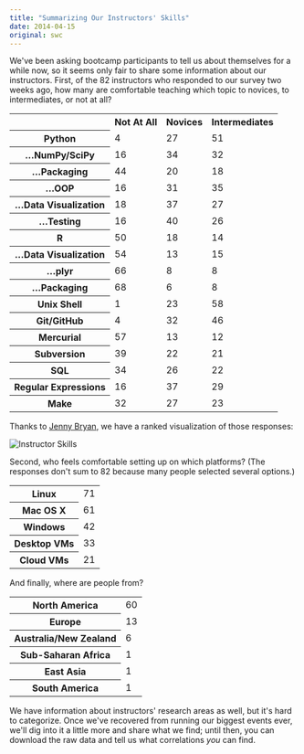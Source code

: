 ```yaml
---
title: "Summarizing Our Instructors' Skills"
date: 2014-04-15
original: swc
---
```

<p>
  We've been asking bootcamp participants to tell us about themselves for a while now,
  so it seems only fair to share some information about our instructors.
  First,
  of the 82 instructors who responded to our survey two weeks ago,
  how many are comfortable teaching which topic to novices,
  to intermediates,
  or not at all?
</p>
<table class="centered">
  <tr><th></th><th>Not At All</th><th>Novices</th><th>Intermediates</th></tr>
  <tr><th>Python</th><td>4</td><td>27</td><td>51</td></tr>
  <tr><th>…NumPy/SciPy</th><td>16</td><td>34</td><td>32</td></tr>
  <tr><th>…Packaging</th><td>44</td><td>20</td><td>18</td></tr>
  <tr><th>…OOP</th><td>16</td><td>31</td><td>35</td></tr>
  <tr><th>…Data Visualization</th><td>18</td><td>37</td><td>27</td></tr>
  <tr><th>…Testing</th><td>16</td><td>40</td><td>26</td></tr>
  <tr><th>R</th><td>50</td><td>18</td><td>14</td></tr>
  <tr><th>…Data Visualization</th><td>54</td><td>13</td><td>15</td></tr>
  <tr><th>…plyr</th><td>66</td><td>8</td><td>8</td></tr>
  <tr><th>…Packaging</th><td>68</td><td>6</td><td>8</td></tr>
  <tr><th>Unix Shell</th><td>1</td><td>23</td><td>58</td></tr>
  <tr><th>Git/GitHub</th><td>4</td><td>32</td><td>46</td></tr>
  <tr><th>Mercurial</th><td>57</td><td>13</td><td>12</td></tr>
  <tr><th>Subversion</th><td>39</td><td>22</td><td>21</td></tr>
  <tr><th>SQL</th><td>34</td><td>26</td><td>22</td></tr>
  <tr><th>Regular Expressions</th><td>16</td><td>37</td><td>29</td></tr>
  <tr><th>Make</th><td>32</td><td>27</td><td>23</td></tr>
</table>
<p>
  Thanks to <a href="http://www.stat.ubc.ca/~jenny/">Jenny Bryan</a>,
  we have a ranked visualization of those responses:
</p>
<p>
  <img src="@root/files/2014/04/instructor-survey-visualized-2014-04-04.png" alt="Instructor Skills" class="centered">
</p>
<p>
  Second,
  who feels comfortable setting up on which platforms?
  (The responses don't sum to 82 because many people selected several options.)
</p>
<table class="centered">
  <tr><th>Linux</th><td>71</td></tr>
  <tr><th>Mac OS X</th><td>61</td></tr>
  <tr><th>Windows</th><td>42</td></tr>
  <tr><th>Desktop VMs</th><td>33</td></tr>
  <tr><th>Cloud VMs</th><td>21</td></tr>
</table>
<p>
  And finally,
  where are people from?
</p>
<table class="centered">
  <tr><th>North America</th><td>60</td></tr>
  <tr><th>Europe</th><td>13</td></tr>
  <tr><th>Australia/New Zealand</th><td>6</td></tr>
  <tr><th>Sub-Saharan Africa</th><td>1</td></tr>
  <tr><th>East Asia</th><td>1</td></tr>
  <tr><th>South America</th><td>1</td></tr>
</table>
<p>
  We have information about instructors' research areas as well,
  but it's hard to categorize.
  Once we've recovered from running our biggest events ever,
  we'll dig into it a little more and share what we find;
  until then,
  you can download the raw data
  and tell us what correlations <em>you</em> can find.
</p>
